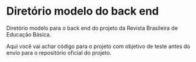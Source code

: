 # Diretório modelo do back end

Diretório modelo para o back end do projeto da Revista Brasileira de Educação Básica.

Aqui você vai achar código para o projeto com objetivo de teste antes do envio para o repositório oficial do projeto.
